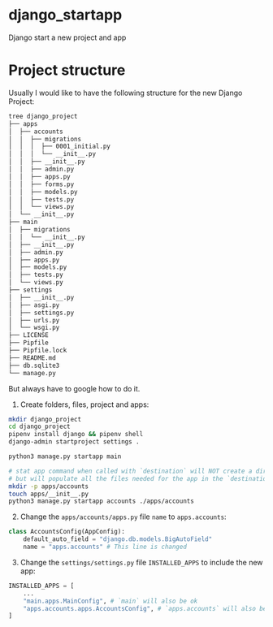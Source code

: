 # django_startapp
Django start a new project and app

# Project structure

Usually I would like to have the following structure for the new Django Project:
```bash
tree django_project
├── apps
│  ├── accounts
│  │  ├── migrations
│  │  │  ├── 0001_initial.py
│  │  │  └── __init__.py
│  │  ├── __init__.py
│  │  ├── admin.py
│  │  ├── apps.py
│  │  ├── forms.py
│  │  ├── models.py
│  │  ├── tests.py
│  │  └── views.py
│  └── __init__.py
├── main
│  ├── migrations
│  │  └── __init__.py
│  ├── __init__.py
│  ├── admin.py
│  ├── apps.py
│  ├── models.py
│  ├── tests.py
│  └── views.py
├── settings
│  ├── __init__.py
│  ├── asgi.py
│  ├── settings.py
│  ├── urls.py
│  └── wsgi.py
├── LICENSE
├── Pipfile
├── Pipfile.lock
├── README.md
├── db.sqlite3
└── manage.py
```

But always have to google how to do it.

1. Create folders, files, project and apps:
```bash
mkdir django_project
cd django_project
pipenv install django && pipenv shell
django-admin startproject settings .

python3 manage.py startapp main 

# stat app command when called with `destination` will NOT create a directory,
# but will populate all the files needed for the app in the `destination` directory.
mkdir -p apps/accounts
touch apps/__init__.py
python3 manage.py startapp accounts ./apps/accounts
```
2. Change the `apps/accounts/apps.py` file `name` to `apps.accounts`:
```py
class AccountsConfig(AppConfig):
    default_auto_field = "django.db.models.BigAutoField"
    name = "apps.accounts" # This line is changed
```
3. Change the `settings/settings.py` file `INSTALLED_APPS` to include the new app:
```py
INSTALLED_APPS = [
    ...
    "main.apps.MainConfig", # `main` will also be ok
    "apps.accounts.apps.AccountsConfig", # `apps.accounts` will also be ok
]



